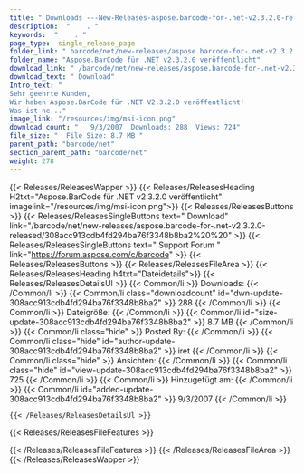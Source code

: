 ```yaml
---
title: " Downloads ---New-Releases-aspose.barcode-for-.net-v2.3.2.0-released . "
description:  "    . " 
keywords:  "    . " 
page_type:  single_release_page
folder_link: " barcode/net/new-releases/aspose.barcode-for-.net-v2.3.2.0-released/"
folder_name: "Aspose.BarCode für .NET v2.3.2.0 veröffentlicht"
download_link: " /barcode/net/new-releases/aspose.barcode-for-.net-v2.3.2.0-released/308acc913cdb4fd294ba76f3348b8ba2"
download_text: " Download"
Intro_text: " 
Sehr geehrte Kunden,
Wir haben Aspose.BarCode für .NET V2.3.2.0 veröffentlicht!
Was ist ne..."
image_link: "/resources/img/msi-icon.png"
download_count: "   9/3/2007  Downloads: 288  Views: 724"
file_size: "  File Size: 8.7 MB "
parent_path: "barcode/net"
section_parent_path: "barcode/net"
weight: 278
---
```


{{< Releases/ReleasesWapper >}}
  {{< Releases/ReleasesHeading H2txt="Aspose.BarCode für .NET v2.3.2.0 veröffentlicht" imagelink="/resources/img/msi-icon.png">}}
  {{< Releases/ReleasesButtons >}}
    {{< Releases/ReleasesSingleButtons text=" Download" link="/barcode/net/new-releases/aspose.barcode-for-.net-v2.3.2.0-released/308acc913cdb4fd294ba76f3348b8ba2%20%20" >}}
    {{< Releases/ReleasesSingleButtons text=" Support Forum " link="https://forum.aspose.com/c/barcode" >}}
  {{< Releases/ReleasesButtons >}}
  {{< Releases/ReleasesFileArea >}}
    {{< Releases/ReleasesHeading h4txt="Dateidetails">}}
    {{< Releases/ReleasesDetailsUl >}}
            {{< Common/li >}} Downloads: {{< /Common/li >}}
      {{< Common/li class="downloadcount" id="dwn-update-308acc913cdb4fd294ba76f3348b8ba2" >}} 288 {{< /Common/li >}}
      {{< Common/li >}} Dateigröße: {{< /Common/li >}}
      {{< Common/li id="size-update-308acc913cdb4fd294ba76f3348b8ba2" >}} 8.7 MB {{< /Common/li >}} 
      {{< Common/li  class="hide" >}} Posted By: {{< /Common/li >}} 
      {{< Common/li class="hide" id="author-update-308acc913cdb4fd294ba76f3348b8ba2" >}} iret {{< /Common/li >}}
      {{< Common/li class="hide" >}} Ansichten: {{< /Common/li >}}
      {{< Common/li class="hide" id="view-update-308acc913cdb4fd294ba76f3348b8ba2" >}} 725 {{< /Common/li >}}
      {{< Common/li >}} Hinzugefügt am: {{< /Common/li >}}
      {{< Common/li id="added-update-308acc913cdb4fd294ba76f3348b8ba2" >}} 9/3/2007 {{< /Common/li >}} 

    {{< /Releases/ReleasesDetailsUl >}}

  {{< Releases/ReleasesFileFeatures >}}
      
  {{< /Releases/ReleasesFileFeatures >}}
 {{< /Releases/ReleasesFileArea >}}
{{< /Releases/ReleasesWapper >}}



